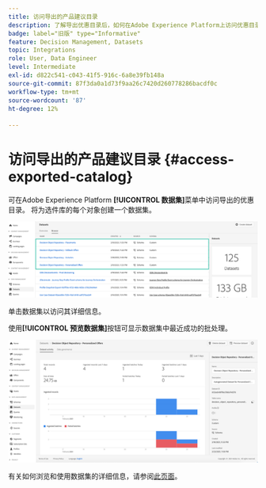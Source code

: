 ```yaml
---
title: 访问导出的产品建议目录
description: 了解导出优惠目录后，如何在Adobe Experience Platform上访问优惠目录
badge: label="旧版" type="Informative"
feature: Decision Management, Datasets
topic: Integrations
role: User, Data Engineer
level: Intermediate
exl-id: d822c541-c043-41f5-916c-6a8e39fb148a
source-git-commit: 87f3da0a1d73f9aa26c7420d260778286bacdf0c
workflow-type: tm+mt
source-wordcount: '87'
ht-degree: 12%

---
```


# 访问导出的产品建议目录 {#access-exported-catalog}

可在Adobe Experience Platform **[!UICONTROL 数据集]**&#x200B;菜单中访问导出的优惠目录。 将为选件库的每个对象创建一个数据集。

![](../assets/datasets-list.png)

单击数据集以访问其详细信息。

使用&#x200B;**[!UICONTROL 预览数据集]**&#x200B;按钮可显示数据集中最近成功的批处理。

![](../assets/dataset-activity.png)

有关如何浏览和使用数据集的详细信息，请参阅[此页面](../../data/get-started-datasets.md)。
